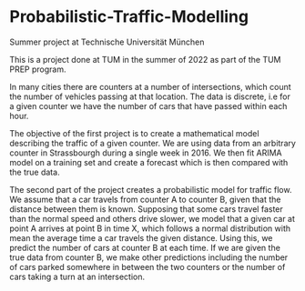 # Probabilistic-Traffic-Modelling

Summer project at Technische Universität München

This is a project done at TUM in the summer of 2022 as part of the TUM PREP program.

In many cities there are counters at a number of intersections, which count the number of vehicles passing at that location. The data is discrete, i.e for a given counter we have the number of cars that have passed within each hour. 

The objective of the first project is to create a mathematical model describing the traffic of a given counter. We are using data from an arbitrary counter in Strassbourgh during a single week in 2016. We then fit ARIMA model on a training set and create a forecast which is then compared with the true data.

The second part of the project creates a probabilistic model for traffic flow. We assume that a car travels from counter A to counter B, given that the distance between them is known. Supposing that some cars travel faster than the normal speed and others drive slower, we model that a given car at point A arrives at point B in time X, which follows a normal distribution with mean the average time a car travels the given distance. Using this, we predict the number of cars at counter B at each time. If we are given the true data from counter B, we make other predictions including the number of cars parked somewhere in between the two counters or the number of cars taking a turn at an intersection.
